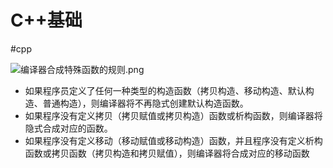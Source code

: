 
# C++基础
#cpp 

![编译器合成特殊函数的规则.png](https://zjmantou-drawingbed.oss-cn-hangzhou.aliyuncs.com/picture/202312291133420.png)

- 如果程序员定义了任何一种类型的构造函数（拷贝构造、移动构造、默认构造、普通构造），则编译器将不再隐式创建默认构造函数。 
- 如果程序没有定义拷贝（拷贝赋值或拷贝构造）函数或析构函数，则编译器将隐式合成对应的函数。 
- 如果程序没有定义移动（移动赋值或移动构造）函数，并且程序没有定义析构函数或拷贝函数（拷贝构造和拷贝赋值），则编译器将合成对应的移动函数